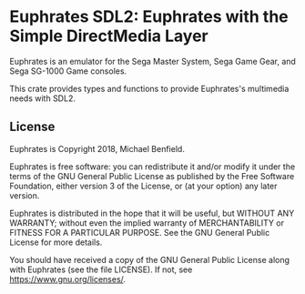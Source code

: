 # Euphrates SDL2: Euphrates with the Simple DirectMedia Layer

Euphrates is an emulator for the Sega Master System, Sega Game Gear, and
Sega SG-1000 Game consoles.

This crate provides types and functions to provide Euphrates's multimedia needs
with SDL2.

## License

Euphrates is Copyright 2018, Michael Benfield.

Euphrates is free software: you can redistribute it and/or modify it under the
terms of the GNU General Public License as published by the Free Software
Foundation, either version 3 of the License, or (at your option) any later
version.

Euphrates is distributed in the hope that it will be useful, but WITHOUT ANY
WARRANTY; without even the implied warranty of MERCHANTABILITY or FITNESS FOR A
PARTICULAR PURPOSE. See the GNU General Public License for more details.

You should have received a copy of the GNU General Public License along with
Euphrates (see the file LICENSE). If not, see <https://www.gnu.org/licenses/>.
